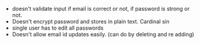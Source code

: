 
- doesn't validate input if email is correct or not, if password is strong or not.
- Doesn't encrypt password and stores in plain text. Cardinal sin
- single user has to edit all passwords
- Doesn't allow email id updates easily. (can do by deleting and re adding)
